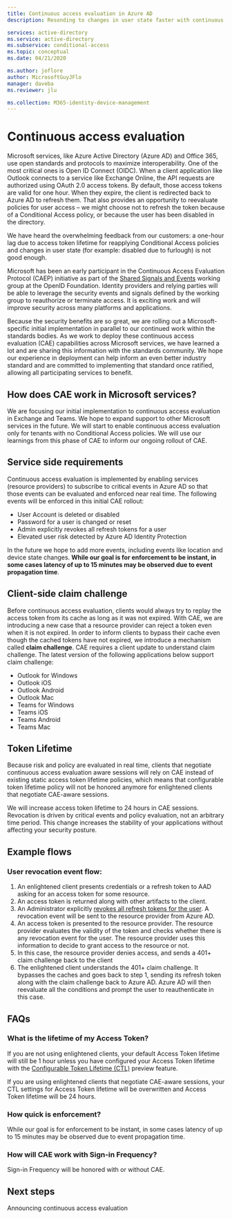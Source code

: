 ```yaml
---
title: Continuous access evaluation in Azure AD
description: Resonding to changes in user state faster with continuous access evaluation in Azure AD

services: active-directory
ms.service: active-directory
ms.subservice: conditional-access
ms.topic: conceptual
ms.date: 04/21/2020

ms.author: joflore
author: MicrosoftGuyJFlo
manager: daveba
ms.reviewer: jlu

ms.collection: M365-identity-device-management
---
```

# Continuous access evaluation

Microsoft services, like Azure Active Directory (Azure AD) and Office 365, use open standards and protocols to maximize interoperability. One of the most critical ones is Open ID Connect (OIDC). When a client application like Outlook connects to a service like Exchange Online, the API requests are authorized using OAuth 2.0 access tokens. By default, those access tokens are valid for one hour. When they expire, the client is redirected back to Azure AD to refresh them. That also provides an opportunity to reevaluate policies for user access – we might choose not to refresh the token because of a Conditional Access policy, or because the user has been disabled in the directory. 

We have heard the overwhelming feedback from our customers: a one-hour lag due to access token lifetime for reapplying Conditional Access policies and changes in user state (for example: disabled due to furlough) is not good enough.

Microsoft has been an early participant in the Continuous Access Evaluation Protocol (CAEP) initiative as part of the [Shared Signals and Events](https://openid.net/wg/sse/) working group at the OpenID Foundation. Identity providers and relying parties will be able to leverage the security events and signals defined by the working group to reauthorize or terminate access. It is exciting work and will improve security across many platforms and applications.

Because the security benefits are so great, we are rolling out a Microsoft-specific initial implementation in parallel to our continued work within the standards bodies. As we work to deploy these continuous access evaluation (CAE) capabilities across Microsoft services, we have learned a lot and are sharing this information with the standards community. We hope our experience in deployment can help inform an even better industry standard and are committed to implementing that standard once ratified, allowing all participating services to benefit.

## How does CAE work in Microsoft services?

We are focusing our initial implementation to continuous access evaluation in Exchange and Teams. We hope to expand support to other Microsoft services in the future. We will start to enable continuous access evaluation only for tenants with no Conditional Access policies. We will use our learnings from this phase of CAE to inform our ongoing rollout of CAE.

## Service side requirements

Continuous access evaluation is implemented by enabling services (resource providers) to subscribe to critical events in Azure AD so that those events can be evaluated and enforced near real time. The following events will be enforced in this initial CAE rollout:

- User Account is deleted or disabled
- Password for a user is changed or reset
- Admin explicitly revokes all refresh tokens for a user
- Elevated user risk detected by Azure AD Identity Protection

In the future we hope to add more events, including events like location and device state changes. **While our goal is for enforcement to be instant, in some cases latency of up to 15 minutes may be observed due to event propagation time**. 

## Client-side claim challenge

Before continuous access evaluation, clients would always try to replay the access token from its cache as long as it was not expired. With CAE, we are introducing a new case that a resource provider can reject a token even when it is not expired. In order to inform clients to bypass their cache even though the cached tokens have not expired, we introduce a mechanism called **claim challenge**. CAE requires a client update to understand claim challenge. The latest version of the following applications below support claim challenge:

- Outlook for Windows 
- Outlook iOS 
- Outlook Android 
- Outlook Mac 
- Teams for Windows
- Teams iOS 
- Teams Android 
- Teams Mac 

## Token Lifetime

Because risk and policy are evaluated in real time, clients that negotiate continuous access evaluation aware sessions will rely on CAE instead of existing static access token lifetime policies, which means that configurable token lifetime policy will not be honored anymore for enlightened clients that negotiate CAE-aware sessions.

We will increase access token lifetime to 24 hours in CAE sessions. Revocation is driven by critical events and policy evaluation, not an arbitrary time period. This change increases the stability of your applications without affecting your security posture. 

## Example flows

### User revocation event flow:
 
1. An enlightened client presents credentials or a refresh token to AAD asking for an access token for some resource.
1. An access token is returned along with other artifacts to the client.
1. An Administrator explicitly [revokes all refresh tokens for the user](https://docs.microsoft.com/powershell/module/azuread/revoke-azureaduserallrefreshtoken?view=azureadps-2.0). A revocation event will be sent to the resource provider from Azure AD.
1. An access token is presented to the resource provider. The resource provider evaluates the validity of the token and checks whether there is any revocation event for the user. The resource provider uses this information to decide to grant access to the resource or not.
1. In this case, the resource provider denies access, and sends a 401+ claim challenge back to the client
1. The enlightened client understands the 401+ claim challenge. It bypasses the caches and goes back to step 1, sending its refresh token along with the claim challenge back to Azure AD. Azure AD will then reevaluate all the conditions and prompt the user to reauthenticate in this case.
 
## FAQs

### What is the lifetime of my Access Token?

If you are not using enlightened clients, your default Access Token lifetime will still be 1 hour unless you have configured your Access Token lifetime with the [Configurable Token Lifetime (CTL)](../develop/active-directory-configurable-token-lifetimes.md) preview feature.

If you are using enlightened clients that negotiate CAE-aware sessions, your CTL settings for Access Token lifetime will be overwritten and Access Token lifetime will be 24 hours.

### How quick is enforcement?

While our goal is for enforcement to be instant, in some cases latency of up to 15 minutes may be observed due to event propagation time.

### How will CAE work with Sign-in Frequency?

Sign-in Frequency will be honored with or without CAE.

## Next steps

Announcing continuous access evaluation

